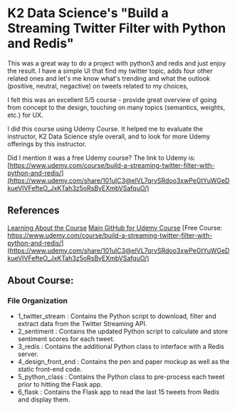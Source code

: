 # K2 Data Science's "Build a Streaming Twitter Filter with Python and Redis"

This was a great way to do a project with python3 and redis and just enjoy the result. I have a simple UI that find my twitter topic, adds four other related ones and let's me know what's trending and what the outlook (positive, neutral, negactive) on tweets related to my choices,

I felt this was an excellent 5/5 course - provide great overview of going from concept to the design, touching on many topics (semantics, weights, etc.) for UX.

I did this course using Udemy Course.  It helped me to evaluate the instructor, K2 Data Science style overall, and to look for more Udemy offerings by this instructor.

Did I mention it was a free Udemy course?
The link to Udemy is: 
[https://www.udemy.com/course/build-a-streaming-twitter-filter-with-python-and-redis/](https://www.udemy.com/share/101uIC3@elVL7qrvSRdoo3xwPeGtYuWGeDkueVIVFefteO_JxKTah3z5oRsByEXmbVSafquO/)


## References
[Learning About the Course](https://github.com/k2datascience/twitter_filter/blob/master/README.md)
[Main GitHub for Udemy Course](https://github.com/k2datascience/twitter_filter)
[Free Course: https://www.udemy.com/course/build-a-streaming-twitter-filter-with-python-and-redis/](https://www.udemy.com/share/101uIC3@elVL7qrvSRdoo3xwPeGtYuWGeDkueVIVFefteO_JxKTah3z5oRsByEXmbVSafquO/)


## About Course:

### File Organization

- 1_twitter_stream
: Contains the Python script to download, filter and extract data from the Twitter Streaming API.
- 2_sentiment
: Contains the updated Python script to calculate and store sentiment scores for each tweet.
- 3_redis
: Contains the additional Python class to interface with a Redis server.
- 4_design_front_end
: Contains the pen and paper mockup as well as the static front-end code.
- 5_python_class
: Contains the Python class to pre-process each tweet prior to hitting the Flask app.
- 6_flask
: Contains the Flask app to read the last 15 tweets from Redis and display them.
